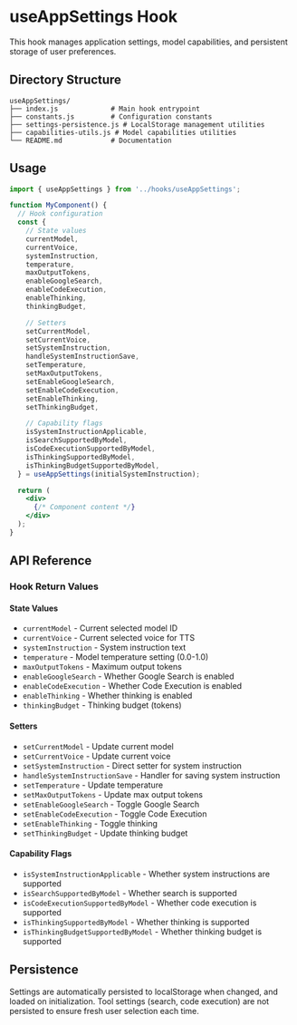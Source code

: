 # useAppSettings Hook

This hook manages application settings, model capabilities, and persistent storage of user preferences.

## Directory Structure

```
useAppSettings/
├── index.js             # Main hook entrypoint
├── constants.js         # Configuration constants
├── settings-persistence.js # LocalStorage management utilities
├── capabilities-utils.js # Model capabilities utilities
└── README.md            # Documentation
```

## Usage

```jsx
import { useAppSettings } from '../hooks/useAppSettings';

function MyComponent() {
  // Hook configuration
  const {
    // State values
    currentModel,
    currentVoice,
    systemInstruction,
    temperature,
    maxOutputTokens,
    enableGoogleSearch,
    enableCodeExecution,
    enableThinking,
    thinkingBudget,

    // Setters
    setCurrentModel,
    setCurrentVoice,
    setSystemInstruction,
    handleSystemInstructionSave,
    setTemperature,
    setMaxOutputTokens,
    setEnableGoogleSearch,
    setEnableCodeExecution,
    setEnableThinking,
    setThinkingBudget,

    // Capability flags
    isSystemInstructionApplicable,
    isSearchSupportedByModel,
    isCodeExecutionSupportedByModel,
    isThinkingSupportedByModel,
    isThinkingBudgetSupportedByModel,
  } = useAppSettings(initialSystemInstruction);

  return (
    <div>
      {/* Component content */}
    </div>
  );
}
```

## API Reference

### Hook Return Values

#### State Values
- `currentModel` - Current selected model ID
- `currentVoice` - Current selected voice for TTS
- `systemInstruction` - System instruction text
- `temperature` - Model temperature setting (0.0-1.0)
- `maxOutputTokens` - Maximum output tokens
- `enableGoogleSearch` - Whether Google Search is enabled
- `enableCodeExecution` - Whether Code Execution is enabled
- `enableThinking` - Whether thinking is enabled
- `thinkingBudget` - Thinking budget (tokens)

#### Setters
- `setCurrentModel` - Update current model
- `setCurrentVoice` - Update current voice
- `setSystemInstruction` - Direct setter for system instruction
- `handleSystemInstructionSave` - Handler for saving system instruction
- `setTemperature` - Update temperature
- `setMaxOutputTokens` - Update max output tokens
- `setEnableGoogleSearch` - Toggle Google Search
- `setEnableCodeExecution` - Toggle Code Execution
- `setEnableThinking` - Toggle thinking
- `setThinkingBudget` - Update thinking budget

#### Capability Flags
- `isSystemInstructionApplicable` - Whether system instructions are supported
- `isSearchSupportedByModel` - Whether search is supported
- `isCodeExecutionSupportedByModel` - Whether code execution is supported
- `isThinkingSupportedByModel` - Whether thinking is supported
- `isThinkingBudgetSupportedByModel` - Whether thinking budget is supported

## Persistence

Settings are automatically persisted to localStorage when changed, and loaded on initialization. Tool settings (search, code execution) are not persisted to ensure fresh user selection each time. 